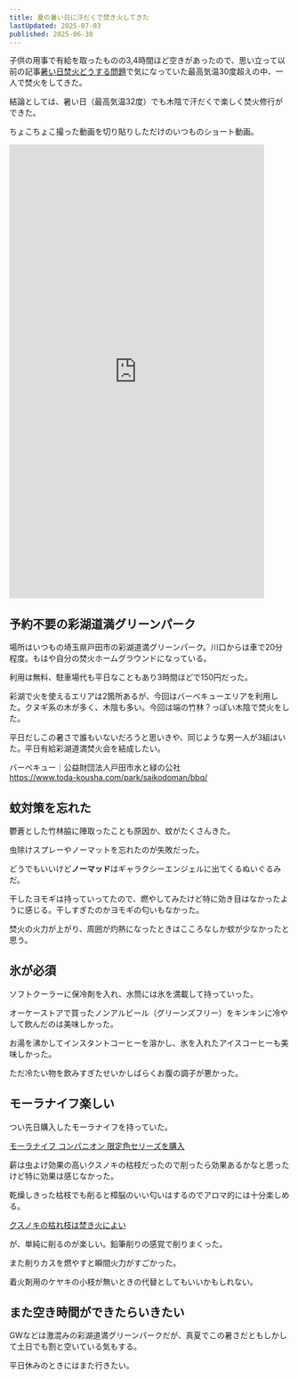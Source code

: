 ```yaml
---
title: 夏の暑い日に汗だくで焚き火してきた
lastUpdated: 2025-07-03
published: 2025-06-30
---
```


子供の用事で有給を取ったものの3,4時間ほど空きがあったので、思い立って以前の記事[暑い日焚火どうする問題](/takibi/202506-atui-hi-dousuru)で気になっていた最高気温30度超えの中、一人で焚火をしてきた。

結論としては、暑い日（最高気温32度）でも木陰で汗だくで楽しく焚火修行ができた。

ちょこちょこ撮った動画を切り貼りしただけのいつものショート動画。
<iframe width="458" height="815" src="https://www.youtube.com/embed/k2RPTDiox-k" title="最高気温32度の彩湖で汗だく焚火 #焚き火" frameborder="0" allow="accelerometer; autoplay; clipboard-write; encrypted-media; gyroscope; picture-in-picture; web-share" referrerpolicy="strict-origin-when-cross-origin" allowfullscreen></iframe>

## 予約不要の彩湖道満グリーンパーク

場所はいつもの埼玉県戸田市の彩湖道満グリーンパーク。川口からは車で20分程度。もはや自分の焚火ホームグラウンドになっている。

利用は無料、駐車場代も平日なこともあり3時間ほどで150円だった。

彩湖で火を使えるエリアは2箇所あるが、今回はバーベキューエリアを利用した。クヌギ系の木が多く、木陰も多い。今回は端の竹林？っぽい木陰で焚火をした。

平日だしこの暑さで誰もいないだろうと思いきや、同じような男一人が3組はいた。平日有給彩湖道満焚火会を結成したい。


バーベキュー｜公益財団法人戸田市水と緑の公社  
https://www.toda-kousha.com/park/saikodoman/bbq/

## 蚊対策を忘れた

鬱蒼とした竹林脇に陣取ったことも原因か、蚊がたくさんきた。

虫除けスプレーやノーマットを忘れたのが失敗だった。

どうでもいいけど**ノーマッド**はギャラクシーエンジェルに出てくるぬいぐるみだ。

干したヨモギは持っていってたので、燃やしてみたけど特に効き目はなかったように感じる。干しすぎたのかヨモギの匂いもなかった。

焚火の火力が上がり、周囲が灼熱になったときはこころなしか蚊が少なかったと思う。

## 氷が必須

ソフトクーラーに保冷剤を入れ、水筒には氷を満載して持っていった。

オーケーストアで買ったノンアルビール（グリーンズフリー）をキンキンに冷やして飲んだのは美味しかった。

お湯を沸かしてインスタントコーヒーを溶かし、氷を入れたアイスコーヒーも美味しかった。

ただ冷たい物を飲みすぎたせいかしばらくお腹の調子が悪かった。

## モーラナイフ楽しい

つい先日購入したモーラナイフを持っていた。

[モーラナイフ コンパニオン 限定色セリーズを購入](/takibi/202506-morakniv-companion-cerise)

薪は虫よけ効果の高いクスノキの枯枝だったので削ったら効果あるかなと思ったけど特に効果は感じなかった。

乾燥しきった枯枝でも削ると樟脳のいい匂いはするのでアロマ的には十分楽しめる。

[クスノキの枯れ枝は焚き火によい](/takibi/kusunoki)

が、単純に削るのが楽しい。鉛筆削りの感覚で削りまくった。

また削りカスを燃やすと瞬間火力がすごかった。

着火剤用のケヤキの小枝が無いときの代替としてもいいかもしれない。

## また空き時間ができたらいきたい

GWなどは激混みの彩湖道満グリーンパークだが、真夏でこの暑さだともしかして土日でも割と空いている気もする。

平日休みのときにはまた行きたい。
